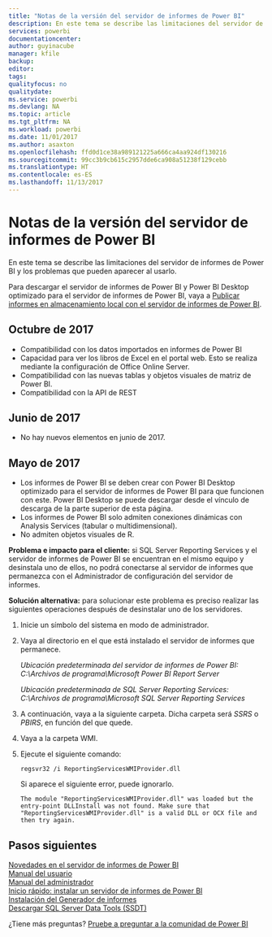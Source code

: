```yaml
---
title: "Notas de la versión del servidor de informes de Power BI"
description: En este tema se describe las limitaciones del servidor de informes de Power BI y los problemas que pueden aparecer al usarlo.
services: powerbi
documentationcenter: 
author: guyinacube
manager: kfile
backup: 
editor: 
tags: 
qualityfocus: no
qualitydate: 
ms.service: powerbi
ms.devlang: NA
ms.topic: article
ms.tgt_pltfrm: NA
ms.workload: powerbi
ms.date: 11/01/2017
ms.author: asaxton
ms.openlocfilehash: ffd0d1ce38a989121225a666ca4aa924df130216
ms.sourcegitcommit: 99cc3b9cb615c2957dde6ca908a51238f129cebb
ms.translationtype: HT
ms.contentlocale: es-ES
ms.lasthandoff: 11/13/2017
---
```

# <a name="power-bi-report-server-release-notes"></a>Notas de la versión del servidor de informes de Power BI
En este tema se describe las limitaciones del servidor de informes de Power BI y los problemas que pueden aparecer al usarlo.

Para descargar el servidor de informes de Power BI y Power BI Desktop optimizado para el servidor de informes de Power BI, vaya a [Publicar informes en almacenamiento local con el servidor de informes de Power BI](https://powerbi.microsoft.com/report-server/).

## <a name="october-2017"></a>Octubre de 2017
* Compatibilidad con los datos importados en informes de Power BI
* Capacidad para ver los libros de Excel en el portal web. Esto se realiza mediante la configuración de Office Online Server.
* Compatibilidad con las nuevas tablas y objetos visuales de matriz de Power BI.
* Compatibilidad con la API de REST

## <a name="june-2017"></a>Junio de 2017
* No hay nuevos elementos en junio de 2017.

## <a name="may-2017"></a>Mayo de 2017
* Los informes de Power BI se deben crear con Power BI Desktop optimizado para el servidor de informes de Power BI para que funcionen con este. Power BI Desktop se puede descargar desde el vínculo de descarga de la parte superior de esta página.
* Los informes de Power BI solo admiten conexiones dinámicas con Analysis Services (tabular o multidimensional).
* No admiten objetos visuales de R.

**Problema e impacto para el cliente:** si SQL Server Reporting Services y el servidor de informes de Power BI se encuentran en el mismo equipo y desinstala uno de ellos, no podrá conectarse al servidor de informes que permanezca con el Administrador de configuración del servidor de informes.

**Solución alternativa:** para solucionar este problema es preciso realizar las siguientes operaciones después de desinstalar uno de los servidores.

1. Inicie un símbolo del sistema en modo de administrador.
2. Vaya al directorio en el que está instalado el servidor de informes que permanece.
   
    *Ubicación predeterminada del servidor de informes de Power BI: C:\Archivos de programa\Microsoft Power BI Report Server*
   
    *Ubicación predeterminada de SQL Server Reporting Services: C:\Archivos de programa\Microsoft SQL Server Reporting Services*
3. A continuación, vaya a la siguiente carpeta. Dicha carpeta será *SSRS* o *PBIRS*, en función del que quede.
4. Vaya a la carpeta WMI.
5. Ejecute el siguiente comando:
   
    ```
    regsvr32 /i ReportingServicesWMIProvider.dll
    ```
   
    Si aparece el siguiente error, puede ignorarlo.
   
    ```
    The module "ReportingServicesWMIProvider.dll" was loaded but the entry-point DLLInstall was not found. Make sure that "ReportingServicesWMIProvider.dll" is a valid DLL or OCX file and then try again.
    ```

## <a name="next-steps"></a>Pasos siguientes
[Novedades en el servidor de informes de Power BI](whats-new.md)  
[Manual del usuario](user-handbook-overview.md)  
[Manual del administrador](admin-handbook-overview.md)  
[Inicio rápido: instalar un servidor de informes de Power BI](quickstart-install-report-server.md)  
[Instalación del Generador de informes](https://docs.microsoft.com/sql/reporting-services/install-windows/install-report-builder)  
[Descargar SQL Server Data Tools (SSDT)](http://go.microsoft.com/fwlink/?LinkID=616714)

¿Tiene más preguntas? [Pruebe a preguntar a la comunidad de Power BI](https://community.powerbi.com/)

